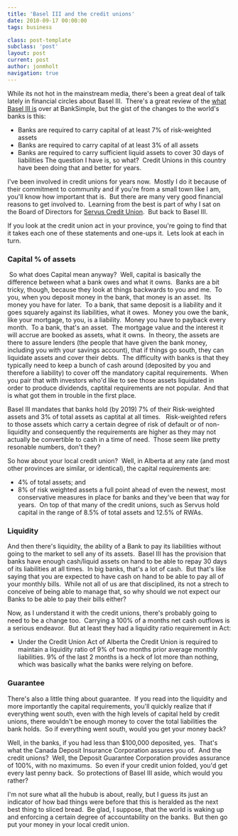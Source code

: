 ```yaml
---
title: 'Basel III and the credit unions'
date: 2010-09-17 00:00:00 
tags: business

class: post-template
subclass: 'post'
layout: post
current: post
author: jonmholt
navigation: true
---
```

While its not hot in the mainstream media, there's been a great deal of talk lately in financial circles about Basel III.  There's a great review of the [what Basel III is](http://banksimple.com/blog/2010/09/17/basel-iii-good-bad-and-ugly/) over at BankSimple, but the gist of the changes to the world's banks is this:

*   Banks are required to carry capital of at least 7% of risk-weighted assets
*   Banks are required to carry capital of at least 3% of all assets
*   Banks are required to carry sufficient liquid assets to cover 30 days of liabilities
The question I have is, so what?  Credit Unions in this country have been doing that and better for years.

<a name="more"></a>

I've been involved in credit unions for years now.  Mostly I do it because of their commitment to community and if you're from a small town like I am, you'll know how important that is.  But there are many very good financial reasons to get involved to.  Learning from the best is part of why I sat on the Board of Directors for [Servus Credit Union](http://servuscu.ca).  But back to Basel III.

If you look at the credit union act in your province, you're going to find that it takes each one of these statements and one-ups it.  Lets look at each in turn.

### Capital % of assets

 So what does Capital mean anyway?  Well, capital is basically the difference between what a bank owes and what it owns.  Banks are a bit tricky, though, because they look at things backwards to you and me.  To you, when you deposit money in the bank, that money is an asset.  Its money you have for later.  To a bank, that same deposit is a liability and it goes squarely against its liabilities, what it owes.  Money you owe the bank, like your mortgage, to you, is a liability.  Money you have to payback every month.  To a bank, that's an asset.  The mortgage value and the interest it will accrue are booked as assets, what it owns.  In theory, the assets are there to assure lenders (the people that have given the bank money, including you with your savings account), that if things go south, they can liquidate assets and cover their debts.  The difficulty with banks is that they typically need to keep a bunch of cash around (deposited by you and therefore a liability) to cover off the mandatory capital requirements.  When you pair that with investors who'd like to see those assets liquidated in order to produce dividends, captital requirements are not popular.  And that is what got them in trouble in the first place.

Basel III mandates that banks hold (by 2019) 7% of their Risk-weighted assets and 3% of total assets as captital at all times.   Risk-weighted refers to those assets which carry a certain degree of risk of default or of non-liquidity and consequently the requirements are higher as they may not actually be convertible to cash in a time of need.  Those seem like pretty resonable numbers, don't they?

So how about your local credit union?  Well, in Alberta at any rate (and most other provinces are similar, or identical), the capital requirements are:

*   4% of total assets; and
*   8% of risk weighted assets
a full point ahead of even the newest, most conservative measures in place for banks and they've been that way for years.  On top of that many of the credit unions, such as Servus hold capital in the range of 8.5% of total assets and 12.5% of RWAs.

### Liquidity

And then there's liquidity, the ability of a Bank to pay its liabilities without going to the market to sell any of its assets.  Basel III has the provision that banks have enough cash/liquid assets on hand to be able to repay 30 days of its liabilities at all times.  In big banks, that's a lot of cash.  But that's like saying that you are expected to have cash on hand to be able to pay all of your monthly bills.  While not all of us are that disciplined, its not a strech to conceive of being able to manage that, so why should we not expect our Banks to be able to pay their bills either?

Now, as I understand it with the credit unions, there's probably going to need to be a change too.  Carrying a 100% of a months net cash outflows is a serious endeavor.  But at least they had a liquidity ratio requirement in Act:

*   Under the Credit Union Act of Alberta the Credit Union is required to maintain a liquidity ratio of
9% of two months prior average monthly liabilities.
9% of the last 2 months is a heck of lot more than nothing, which was basically what the banks were relying on before.

### Guarantee

There's also a little thing about guarantee.  If you read into the liquidity and more importantly the capital requirements, you'll quickly realize that if everything went south, even with the high levels of capital held by credit unions, there wouldn't be enough money to cover the total liabilities the bank holds.  So if everything went south, would you get your money back?

Well, in the banks, if you had less than $100,000 deposited, yes.  That's what the Canada Deposit Insurance Corporation assures you of.  And the credit unions?  Well, the Deposit Guarantee Corporation provides assurance of 100%, with no maximums.  So even if your credit union folded, you'd get every last penny back.  So protections of Basel III aside, which would you rather?

I'm not sure what all the hubub is about, really, but I guess its just an indicator of how bad things were before that this is heralded as the next best thing to sliced bread.  Be glad, I suppose, that the world is waking up and enforcing a certain degree of accountability on the banks.  But then go put your money in your local credit union.
